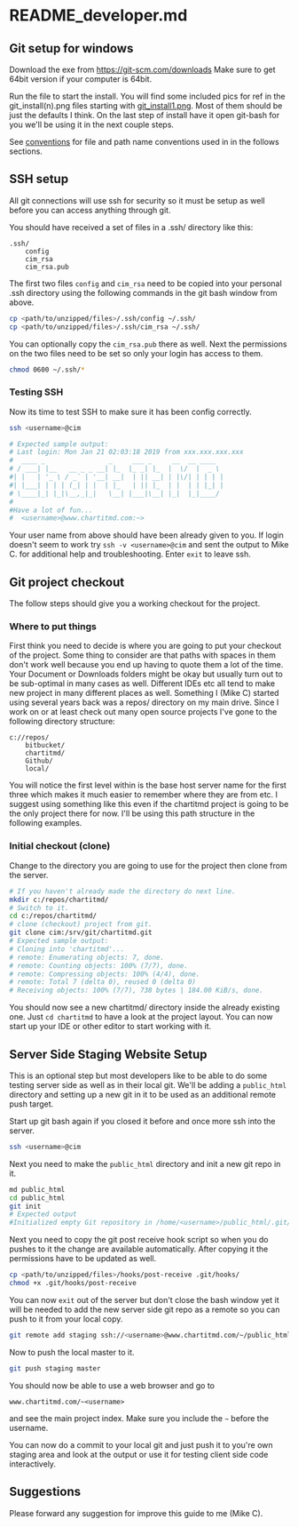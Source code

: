 # README_developer.md

## Git setup for windows

Download the exe from https://git-scm.com/downloads
Make sure to get 64bit version if your computer is 64bit.

Run the file to start the install. You will find some included pics for ref in
the git_install(n).png files starting with
[git_install1.png](media/git_install1.png). Most of them should be just the
defaults I think. On the last step of install have it open git-bash for you
we'll be using it in the next couple steps.

See [conventions](conventions.md) for file and path name conventions used in
in the follows sections.

## SSH setup

All git connections will use ssh for security so it must be setup as well
before you can access anything through git.

You should have received a set of files in a .ssh/ directory like this:

```text
.ssh/
    config
    cim_rsa
    cim_rsa.pub
```

The first two files `config` and `cim_rsa` need to be copied into your personal
.ssh directory using the following commands in the git bash window from above.

```bash
cp <path/to/unzipped/files>/.ssh/config ~/.ssh/
cp <path/to/unzipped/files>/.ssh/cim_rsa ~/.ssh/
```

You can optionally copy the `cim_rsa.pub` there as well. Next the permissions
on the two files need to be set so only your login has access to them.

```bash
chmod 0600 ~/.ssh/*
```

### Testing SSH

Now its time to test SSH to make sure it has been config correctly.

```bash
ssh <username>@cim

# Expected sample output:
# Last login: Mon Jan 21 02:03:18 2019 from xxx.xxx.xxx.xxx
#  ____ _                _     ___ _     __  __ ____
# / ___| |__   __ _ _ __| |_  |_ _| |_  |  \/  |  _ \
#| |   | '_ \ / _` | '__| __|  | || __| | |\/| | | | |
#| |___| | | | (_| | |  | |_   | || |_  | |  | | |_| |
# \____|_| |_|\__,_|_|   \__| |___|\__| |_|  |_|____/
#
#Have a lot of fun...
#  <username>@www.chartitmd.com:~>
```

Your user name from above should have been already given to you. If login
doesn't seem to work try `ssh -v <username>@cim` and sent the output to
Mike C. for additional help and troubleshooting. Enter `exit` to leave ssh.

## Git project checkout

The follow steps should give you a working checkout for the project.

### Where to put things

First think you need to decide is where you are going to put your checkout of
the project. Some thing to consider are that paths with spaces in them don't
work well because you end up having to quote them a lot of the time. Your
Document or Downloads folders might be okay but usually turn out to be
sub-optimal in many cases as well. Different IDEs etc all tend to make new
project in many different places as well. Something I (Mike C) started using
several years back was a repos/ directory on my main drive. Since I work on or
at least check out many open source projects I've gone to the following
directory structure:

```text
c://repos/
    bitbucket/
    chartitmd/
    Github/
    local/
```

You will notice the first level within is the base host server name for the
first three which makes it much easier to remember where they are from etc.
I suggest using something like this even if the chartitmd project is going to
be the only project there for now. I'll be using this path structure in the
following examples.

### Initial checkout (clone)

Change to the directory you are going to use for the project then clone from
the server.

```bash
# If you haven't already made the directory do next line.
mkdir c:/repos/chartitmd/
# Switch to it.
cd c:/repos/chartitmd/
# clone (checkout) project from git.
git clone cim:/srv/git/chartitmd.git
# Expected sample output:
# Cloning into 'chartitmd'...
# remote: Enumerating objects: 7, done.
# remote: Counting objects: 100% (7/7), done.
# remote: Compressing objects: 100% (4/4), done.
# remote: Total 7 (delta 0), reused 0 (delta 0)
# Receiving objects: 100% (7/7), 738 bytes | 184.00 KiB/s, done.
```

You should now see a new chartitmd/ directory inside the already existing one.
Just `cd chartitmd` to have a look at the project layout. You can now start up
your IDE or other editor to start working with it.


## Server Side Staging Website Setup

This is an optional step but most developers like to be able to do some testing
server side as well as in their local git. We'll be adding a `public_html`
directory and setting up a new git in it to be used as an additional remote
push target.

Start up git bash again if you closed it before and once more ssh into the
server.

```bash
ssh <username>@cim
```

Next you need to make the `public_html` directory and init a new git repo in it.

```bash
md public_html
cd public_html
git init
# Expected output
#Initialized empty Git repository in /home/<username>/public_html/.git/
```

Next you need to copy the git post receive hook script so when you do pushes to
it the change are available automatically. After copying it the permissions
have to be updated as well.

```bash
cp <path/to/unzipped/files>/hooks/post-receive .git/hooks/
chmod +x .git/hooks/post-receive
```

You can now `exit` out of the server but don't close the bash window yet it
will be needed to add the new server side git repo as a remote so you can push
to it from your local copy.

```bash
git remote add staging ssh://<username>@www.chartitmd.com/~/public_html/
```

Now to push the local master to it.

```bash
git push staging master
```

You should now be able to use a web browser and go to

`www.chartitmd.com/~<username>`

and see the main project index. Make sure you include the `~` before the
username.

You can now do a commit to your local git and just push it to you're own
staging area and look at the output or use it for testing client side code
interactively.

## Suggestions

Please forward any suggestion for improve this guide to me (Mike C).
